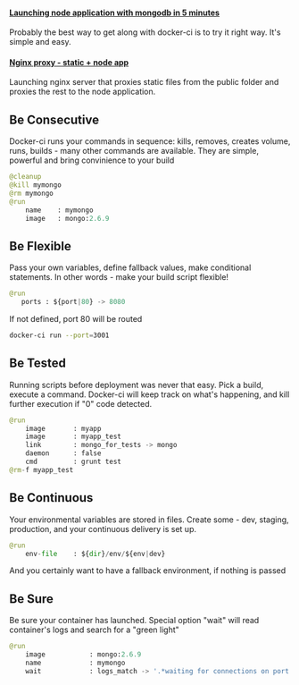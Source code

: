 #### [Launching node application with mongodb in 5 minutes](/how-to-launch-node-application-with-mongodb-using-docker-ci)
Probably the best way to get along with docker-ci is to try it right way. It's simple and easy. 

#### [Nginx proxy - static + node app](/nginx-app-static-files-and-node-application)
Launching nginx server that proxies static files from the public folder and proxies the rest to the node application.


## Be Consecutive

Docker-ci runs your commands in sequence: kills, removes, creates volume, runs, builds - many other commands are available. They are simple, powerful and bring convinience to your build

```python
@cleanup
@kill mymongo
@rm mymongo
@run
	name	: mymongo
	image   : mongo:2.6.9
```


## Be Flexible

Pass your own variables, define fallback values, make conditional statements. In other words - make your build script flexible!

```python
@run 
   ports : ${port|80} -> 8080
```

If not defined, port 80 will be routed

```bash
docker-ci run --port=3001
```

## Be Tested

Running scripts before deployment was never that easy. Pick a build, execute a command.
Docker-ci will keep track on what's happening, and kill further execution if "0" code detected.

```python
@run
	image 		: myapp
	image 		: myapp_test
	link  		: mongo_for_tests -> mongo
	daemon 		: false
	cmd 		: grunt test
@rm-f myapp_test
```


## Be Continuous


Your environmental variables are stored in files. Create some - dev, staging, production, and your continuous delivery is set up. 

```python
@run
	env-file 	: ${dir}/env/${env|dev}
```

And you certainly want to have a fallback environment, if nothing is passed


## Be Sure


Be sure your container has launched. Special option "wait" will read container's logs and search for a "green light"

```python
@run 
	image 			: mongo:2.6.9
	name  			: mymongo
 	wait    		: logs_match -> '.*waiting for connections on port 27017.*'
```









